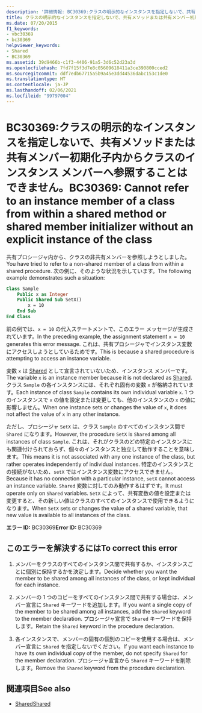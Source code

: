 ```yaml
---
description: '詳細情報: BC30369:クラスの明示的なインスタンスを指定しないで、共有メソッドまたは共有メンバー初期化子内からクラスのインスタンス メンバーへ参照することはできません。'
title: クラスの明示的なインスタンスを指定しないで、共有メソッドまたは共有メンバー初期化子内からクラスのインスタンス メンバーへ参照することはできません。
ms.date: 07/20/2015
f1_keywords:
- vbc30369
- bc30369
helpviewer_keywords:
- Shared
- BC30369
ms.assetid: 39d9466b-c1f3-4406-91a5-3d6c52d23a3d
ms.openlocfilehash: 7fd7f15f3d7e8c05609618411a3ce390800cced2
ms.sourcegitcommit: ddf7edb67715a5b9a45e3dd44536dabc153c1de0
ms.translationtype: HT
ms.contentlocale: ja-JP
ms.lasthandoff: 02/06/2021
ms.locfileid: "99797004"
---
```

# <a name="bc30369-cannot-refer-to-an-instance-member-of-a-class-from-within-a-shared-method-or-shared-member-initializer-without-an-explicit-instance-of-the-class"></a><span data-ttu-id="e5dfa-103">BC30369:クラスの明示的なインスタンスを指定しないで、共有メソッドまたは共有メンバー初期化子内からクラスのインスタンス メンバーへ参照することはできません。</span><span class="sxs-lookup"><span data-stu-id="e5dfa-103">BC30369: Cannot refer to an instance member of a class from within a shared method or shared member initializer without an explicit instance of the class</span></span>

<span data-ttu-id="e5dfa-104">共有プロシージャ内から、クラスの非共有メンバーを参照しようとしました。</span><span class="sxs-lookup"><span data-stu-id="e5dfa-104">You have tried to refer to a non-shared member of a class from within a shared procedure.</span></span> <span data-ttu-id="e5dfa-105">次の例に、そのような状況を示しています。</span><span class="sxs-lookup"><span data-stu-id="e5dfa-105">The following example demonstrates such a situation:</span></span>

```vb
Class Sample
    Public x as Integer
    Public Shared Sub SetX()
        x = 10
    End Sub
End Class
```

 <span data-ttu-id="e5dfa-106">前の例では、`x = 10` の代入ステートメントで、このエラー メッセージが生成されています。</span><span class="sxs-lookup"><span data-stu-id="e5dfa-106">In the preceding example, the assignment statement `x = 10` generates this error message.</span></span> <span data-ttu-id="e5dfa-107">これは、共有プロシージャでインスタンス変数にアクセスしようとしているためです。</span><span class="sxs-lookup"><span data-stu-id="e5dfa-107">This is because a shared procedure is attempting to access an instance variable.</span></span>

 <span data-ttu-id="e5dfa-108">変数 `x` は [Shared](../modifiers/shared.md) として宣言されていないため、インスタンス メンバーです。</span><span class="sxs-lookup"><span data-stu-id="e5dfa-108">The variable `x` is an instance member because it is not declared as [Shared](../modifiers/shared.md).</span></span> <span data-ttu-id="e5dfa-109">クラス `Sample` の各インスタンスには、それぞれ固有の変数 `x` が格納されています。</span><span class="sxs-lookup"><span data-stu-id="e5dfa-109">Each instance of class `Sample` contains its own individual variable `x`.</span></span> <span data-ttu-id="e5dfa-110">1 つのインスタンスで `x` の値を設定または変更しても、他のインスタンスの `x` の値に影響しません。</span><span class="sxs-lookup"><span data-stu-id="e5dfa-110">When one instance sets or changes the value of `x`, it does not affect the value of `x` in any other instance.</span></span>

 <span data-ttu-id="e5dfa-111">ただし、プロシージャ `SetX` は、クラス `Sample` のすべてのインスタンス間で `Shared` になります。</span><span class="sxs-lookup"><span data-stu-id="e5dfa-111">However, the procedure `SetX` is `Shared` among all instances of class `Sample`.</span></span> <span data-ttu-id="e5dfa-112">これは、それがクラスのどの特定のインスタンスにも関連付けられておらず、個々のインスタンスと独立して動作することを意味します。</span><span class="sxs-lookup"><span data-stu-id="e5dfa-112">This means it is not associated with any one instance of the class, but rather operates independently of individual instances.</span></span> <span data-ttu-id="e5dfa-113">特定のインスタンスとの接続がないため、`setX` ではインスタンス変数にアクセスできません。</span><span class="sxs-lookup"><span data-stu-id="e5dfa-113">Because it has no connection with a particular instance, `setX` cannot access an instance variable.</span></span> <span data-ttu-id="e5dfa-114">`Shared` 変数に対してのみ動作するはずです。</span><span class="sxs-lookup"><span data-stu-id="e5dfa-114">It must operate only on `Shared` variables.</span></span> <span data-ttu-id="e5dfa-115">`SetX` によって、共有変数の値を設定または変更すると、その新しい値はクラスのすべてのインスタンスで使用できるようになります。</span><span class="sxs-lookup"><span data-stu-id="e5dfa-115">When `SetX` sets or changes the value of a shared variable, that new value is available to all instances of the class.</span></span>

 <span data-ttu-id="e5dfa-116">**エラー ID:** BC30369</span><span class="sxs-lookup"><span data-stu-id="e5dfa-116">**Error ID:** BC30369</span></span>

## <a name="to-correct-this-error"></a><span data-ttu-id="e5dfa-117">このエラーを解決するには</span><span class="sxs-lookup"><span data-stu-id="e5dfa-117">To correct this error</span></span>

1. <span data-ttu-id="e5dfa-118">メンバーをクラスのすべてのインスタンス間で共有するか、インスタンスごとに個別に保持するかを決定します。</span><span class="sxs-lookup"><span data-stu-id="e5dfa-118">Decide whether you want the member to be shared among all instances of the class, or kept individual for each instance.</span></span>

2. <span data-ttu-id="e5dfa-119">メンバーの 1 つのコピーをすべてのインスタンス間で共有する場合は、メンバー宣言に `Shared` キーワードを追加します。</span><span class="sxs-lookup"><span data-stu-id="e5dfa-119">If you want a single copy of the member to be shared among all instances, add the `Shared` keyword to the member declaration.</span></span> <span data-ttu-id="e5dfa-120">プロシージャ宣言で `Shared` キーワードを保持します。</span><span class="sxs-lookup"><span data-stu-id="e5dfa-120">Retain the `Shared` keyword in the procedure declaration.</span></span>

3. <span data-ttu-id="e5dfa-121">各インスタンスで、メンバーの固有の個別のコピーを使用する場合は、メンバー宣言に `Shared` を指定しないでください。</span><span class="sxs-lookup"><span data-stu-id="e5dfa-121">If you want each instance to have its own individual copy of the member, do not specify `Shared` for the member declaration.</span></span> <span data-ttu-id="e5dfa-122">プロシージャ宣言から `Shared` キーワードを削除します。</span><span class="sxs-lookup"><span data-stu-id="e5dfa-122">Remove the `Shared` keyword from the procedure declaration.</span></span>

## <a name="see-also"></a><span data-ttu-id="e5dfa-123">関連項目</span><span class="sxs-lookup"><span data-stu-id="e5dfa-123">See also</span></span>

- [<span data-ttu-id="e5dfa-124">Shared</span><span class="sxs-lookup"><span data-stu-id="e5dfa-124">Shared</span></span>](../modifiers/shared.md)
